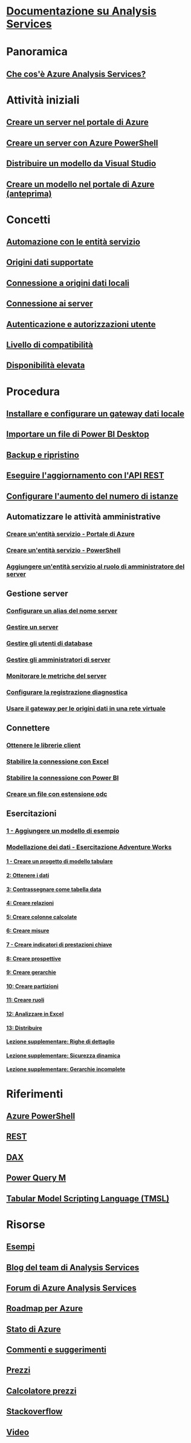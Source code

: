 # [Documentazione su Analysis Services](index.md)

# Panoramica
## [Che cos'è Azure Analysis Services?](analysis-services-overview.md)


# Attività iniziali
## [Creare un server nel portale di Azure](analysis-services-create-server.md)
## [Creare un server con Azure PowerShell](analysis-services-create-powershell.md)
## [Distribuire un modello da Visual Studio](analysis-services-deploy.md)
## [Creare un modello nel portale di Azure (anteprima)](analysis-services-create-model-portal.md)

# Concetti
## [Automazione con le entità servizio](analysis-services-service-principal.md)
## [Origini dati supportate](analysis-services-datasource.md)
## [Connessione a origini dati locali](analysis-services-gateway.md)
## [Connessione ai server](analysis-services-connect.md)
## [Autenticazione e autorizzazioni utente](analysis-services-manage-users.md)
## [Livello di compatibilità](analysis-services-compat-level.md)
## [Disponibilità elevata](analysis-services-bcdr.md)

# Procedura 
## [Installare e configurare un gateway dati locale](analysis-services-gateway-install.md)
## [Importare un file di Power BI Desktop](analysis-services-import-pbix.md)
## [Backup e ripristino](analysis-services-backup.md)
## [Eseguire l'aggiornamento con l'API REST](analysis-services-async-refresh.md)
## [Configurare l'aumento del numero di istanze](analysis-services-scale-out.md)
## Automatizzare le attività amministrative
### [Creare un'entità servizio - Portale di Azure](../azure-resource-manager/resource-group-create-service-principal-portal.md)
### [Creare un'entità servizio - PowerShell](../azure-resource-manager/resource-group-authenticate-service-principal.md)
### [Aggiungere un'entità servizio al ruolo di amministratore del server](analysis-services-addservprinc-admins.md)
## Gestione server
### [Configurare un alias del nome server](analysis-services-server-alias.md)
### [Gestire un server](analysis-services-manage.md)
### [Gestire gli utenti di database](analysis-services-database-users.md)
### [Gestire gli amministratori di server](analysis-services-server-admins.md)
### [Monitorare le metriche del server](analysis-services-monitor.md)
### [Configurare la registrazione diagnostica](analysis-services-logging.md)
### [Usare il gateway per le origini dati in una rete virtuale](analysis-services-vnet-gateway.md)
## Connettere
### [Ottenere le librerie client](analysis-services-data-providers.md)
### [Stabilire la connessione con Excel](analysis-services-connect-excel.md)
### [Stabilire la connessione con Power BI](analysis-services-connect-pbi.md)
### [Creare un file con estensione odc](analysis-services-odc.md)
## Esercitazioni
### [1 - Aggiungere un modello di esempio](analysis-services-create-sample-model.md)
### [Modellazione dei dati - Esercitazione Adventure Works](tutorials/aas-adventure-works-tutorial.md)
#### [1 - Creare un progetto di modello tabulare](tutorials/aas-lesson-1-create-a-new-tabular-model-project.md)
#### [2: Ottenere i dati](tutorials/aas-lesson-2-get-data.md)
#### [3: Contrassegnare come tabella data](tutorials/aas-lesson-3-mark-as-date-table.md) 
#### [4: Creare relazioni](tutorials/aas-lesson-4-create-relationships.md) 
#### [5: Creare colonne calcolate](tutorials/aas-lesson-5-create-calculated-columns.md)
#### [6: Creare misure](tutorials/aas-lesson-6-create-measures.md)  
#### [7 - Creare indicatori di prestazioni chiave](tutorials/aas-lesson-7-create-key-performance-indicators.md)  
#### [8: Creare prospettive](tutorials/aas-lesson-8-create-perspectives.md) 
#### [9: Creare gerarchie](tutorials/aas-lesson-9-create-hierarchies.md) 
#### [10: Creare partizioni](tutorials/aas-lesson-10-create-partitions.md) 
#### [11: Creare ruoli](tutorials/aas-lesson-11-create-roles.md)
#### [12: Analizzare in Excel](tutorials/aas-lesson-12-analyze-in-excel.md)
#### [13: Distribuire](tutorials/aas-lesson-13-deploy.md)
#### [Lezione supplementare: Righe di dettaglio](tutorials/aas-supplemental-lesson-detail-rows.md)
#### [Lezione supplementare: Sicurezza dinamica](tutorials/aas-supplemental-lesson-dynamic-security.md)
#### [Lezione supplementare: Gerarchie incomplete](tutorials/aas-supplemental-lesson-ragged-hierarchies.md)  

# Riferimenti
## [Azure PowerShell](analysis-services-powershell.md)
## [REST](/rest/api/analysisservices)
## [DAX](https://msdn.microsoft.com/library/gg413422.aspx)
## [Power Query M](https://msdn.microsoft.com/library/mt211003.aspx)
## [Tabular Model Scripting Language (TMSL)](https://docs.microsoft.com/sql/analysis-services/tabular-model-scripting-language-tmsl-reference)

# Risorse
## [Esempi](analysis-services-samples.md)
## [Blog del team di Analysis Services](https://blogs.msdn.microsoft.com/analysisservices/)
## [Forum di Azure Analysis Services](https://social.msdn.microsoft.com/Forums/en-US/home?forum=AzureAnalysisServices)
## [Roadmap per Azure](https://azure.microsoft.com/roadmap/?category=intelligence-analytics)
## [Stato di Azure](https://azure.microsoft.com/status/)
## [Commenti e suggerimenti](https://feedback.azure.com/forums/556165-azure-analysis-services)
## [Prezzi](https://azure.microsoft.com/pricing/details/analysis-services/)
## [Calcolatore prezzi](https://azure.microsoft.com/pricing/calculator/)
## [Stackoverflow](http://stackoverflow.com/questions/tagged/azure-analysis-services)
## [Video](https://azure.microsoft.com/resources/videos/index/?services=analysis-services&sort=newest)

